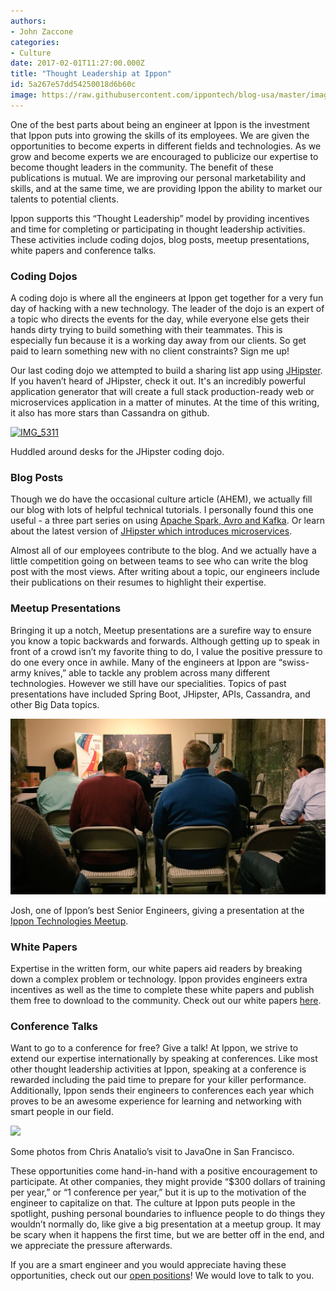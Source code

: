 ```yaml
---
authors:
- John Zaccone
categories:
- Culture
date: 2017-02-01T11:27:00.000Z
title: "Thought Leadership at Ippon"
id: 5a267e57dd54250018d6b60c
image: https://raw.githubusercontent.com/ippontech/blog-usa/master/images/2017/02/ThoughtLeadership.jpg
---
```


One of the best parts about being an engineer at Ippon is the investment that Ippon puts into growing the skills of its employees. We are given the opportunities to become experts in different fields and technologies. As we grow and become experts we are encouraged to publicize our expertise to become thought leaders in the community. The benefit of these publications is mutual. We are improving our personal marketability and skills, and at the same time, we are providing Ippon the ability to market our talents to potential clients.

Ippon supports this “Thought Leadership” model by providing incentives and time for completing or participating in thought leadership activities. These activities include coding dojos, blog posts, meetup presentations, white papers and conference talks.

### Coding Dojos

A coding dojo is where all the engineers at Ippon get together for a very fun day of hacking with a new technology. The leader of the dojo is an expert of a topic who directs the events for the day, while everyone else gets their hands dirty trying to build something with their teammates. This is especially fun because it is a working day away from our clients. So get paid to learn something new with no client constraints? Sign me up!

Our last coding dojo we attempted to build a sharing list app using [JHipster](http://jhipster.github.io/). If you haven’t heard of JHipster, check it out. It's an incredibly powerful application generator that will create a full stack production-ready web or microservices application in a matter of minutes. At the time of this writing, it also has more stars than Cassandra on github.

[![IMG_5311](https://raw.githubusercontent.com/ippontech/blog-usa/master/images/2016/05/IMG_5311.jpg)](https://raw.githubusercontent.com/ippontech/blog-usa/master/images/2016/05/IMG_5311.jpg)

Huddled around desks for the JHipster coding dojo.

### Blog Posts

Though we do have the occasional culture article (AHEM), we actually fill our blog with lots of helpful technical tutorials. I personally found this one useful - a three part series on using [Apache Spark, Avro and Kafka](https://blog.ippon.tech/blog/kafka-spark-and-avro-part-1-kafka-101/). Or learn about the latest version of [JHipster which introduces microservices](https://blog.ippon.tech/blog/jhipster-3-0-introducing-microservices/).

Almost all of our employees contribute to the blog. And we actually have a little competition going on between teams to see who can write the blog post with the most views. After writing about a topic, our engineers include their publications on their resumes to highlight their expertise.

### Meetup Presentations

Bringing it up a notch, Meetup presentations are a surefire way to ensure you know a topic backwards and forwards. Although getting up to speak in front of a crowd isn’t my favorite thing to do, I value the positive pressure to do one every once in awhile. Many of the engineers at Ippon are “swiss-army knives,” able to tackle any problem across many different technologies. However we still have our specialities. Topics of past presentations have included Spring Boot, JHipster, APIs, Cassandra, and other Big Data topics.

![](https://raw.githubusercontent.com/ippontech/blog-usa/master/images/2016/12/josh_speaking.jpg)

Josh, one of Ippon’s best Senior Engineers, giving a presentation at the [Ippon Technologies Meetup](https://www.meetup.com/Ippon-Technologies-USA-Meetup/).

### White Papers

Expertise in the written form, our white papers aid readers by breaking down a complex problem or technology. Ippon provides engineers extra incentives as well as the time to complete these white papers and publish them free to download to the community. Check out our white papers [here](https://blog.ippon.tech/resources/).

### Conference Talks

Want to go to a conference for free? Give a talk! At Ippon, we strive to extend our expertise internationally by speaking at conferences. Like most other thought leadership activities at Ippon, speaking at a conference is rewarded including the paid time to prepare for your killer performance. Additionally, Ippon sends their engineers to conferences each year which proves to be an awesome experience for learning and networking with smart people in our field.

![](https://lh4.googleusercontent.com/as8LXJHBRYd8xHLF45dEeWdZlSSq-kr5fnc2s6K1KZm3vGz18X0rUYKm1JSH1tdaTvugO9G2Enur72bHkqgrV_P6JdDPH3RkCqLwkUQhEbOnX09WsDEofGHH4Sp6zevZ1rCgNkZd)

Some photos from Chris Anatalio’s visit to JavaOne in San Francisco.

These opportunities come hand-in-hand with a positive encouragement to participate. At other companies, they might provide “$300 dollars of training per year,” or “1 conference per year,” but it is up to the motivation of the engineer to capitalize on that. The culture at Ippon puts people in the spotlight, pushing personal boundaries to influence people to do things they wouldn’t normally do, like give a big presentation at a meetup group. It may be scary when it happens the first time, but we are better off in the end, and we appreciate the pressure afterwards.

If you are a smart engineer and you would appreciate having these opportunities, check out our [open positions](https://blog.ippon.tech/careers/)! We would love to talk to you.
